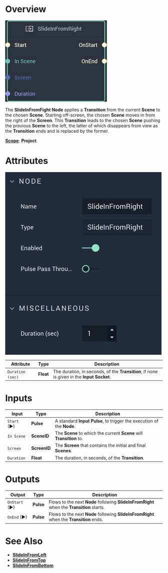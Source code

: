 # Overview

![The SlideInFromRight Node.](../../.gitbook/assets/slideinfromrightnode20241.png)

The **SlideInFromFight Node** applies a **Transition** from the current **Scene** to the chosen **Scene**. Starting off-screen, the chosen **Scene** moves in from the right of the **Screen**. This **Transition** leads to the chosen **Scene** pushing the previous **Scene** to the left, the latter of which disappears from view as the **Transition** ends and is replaced by the former. 

[**Scope**](../overview.md#scopes): **Project**.

# Attributes

![The SlideInFromRight Node Attributes](../../.gitbook/assets/slideinfromrightatts.png)

|Attribute|Type|Description|
|---|---|---|
|`Duration (sec)`|**Float**|The duration, in seconds, of the **Transition**, if none is given in the **Input Socket**.|

# Inputs

|Input|Type|Description|
|---|---|---|
|`Start` (►)|**Pulse**|A standard **Input Pulse**, to trigger the execution of the **Node**.|
| `In Scene` | **SceneID** | The **Scene** to which the current **Scene** will **Transition** to. |
| `Screen` | **ScreenID** | The **Screen** that contains the initial and final **Scenes**. |
| `Duration` | **Float** | The duration, in seconds, of the **Transition**. |

# Outputs

|Output|Type|Description|
|---|---|---|
| `OnStart` (►) | **Pulse** | Flows to the next **Node** following **SlideInFromRight** when the **Transition** starts. |
| `OnEnd` (►) | **Pulse** | Flows to the next **Node** following **SlideInFromRight** when the **Transition** ends.  |

# See Also

* [**SlideInFromLeft**](slideinfromleft.md)
* [**SlideInFromTop**](slideinfromtop.md)
* [**SlideInFromBottom**](slideinfrombottom.md)

